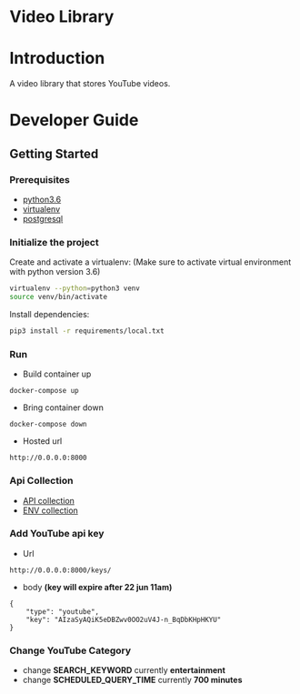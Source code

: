 # Video Library
# Introduction

A video library that stores YouTube videos.
# Developer Guide

## Getting Started

### Prerequisites
- [python3.6](https://www.python.org/downloads/)
- [virtualenv](https://virtualenv.pypa.io/en/latest/)
- [postgresql](https://www.postgresql.org/download/)

### Initialize the project

Create and activate a virtualenv:
(Make sure to activate virtual environment with python version 3.6)

```bash
virtualenv --python=python3 venv
source venv/bin/activate
```

Install dependencies:

```bash
pip3 install -r requirements/local.txt
```

### Run
- Build container up
~~~~
docker-compose up
~~~~
- Bring container down
~~~~
docker-compose down
~~~~
- Hosted url
~~~~
http://0.0.0.0:8000
~~~~

### Api Collection
- [API collection](https://drive.google.com/file/d/13FNxLKe4PmorAuXJ1w39aAR89dbGQeWy/view?usp=sharing)
- [ENV collection](https://drive.google.com/file/d/1KE90Wx4DnkCo-7rOEQSjPZdayzDqzLqc/view?usp=sharing)

### Add YouTube api key
- Url
~~~
http://0.0.0.0:8000/keys/
~~~
- body  **(key will expire after 22 jun 11am)**
~~~
{
    "type": "youtube",
    "key": "AIzaSyAQiK5eDBZwv0OO2uV4J-n_BqDbKHpHKYU"
}
~~~

### Change YouTube Category
- change **SEARCH_KEYWORD** currently **entertainment**
- change **SCHEDULED_QUERY_TIME** currently **700 minutes**